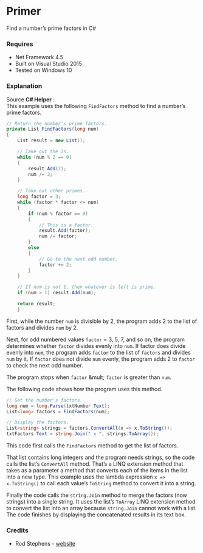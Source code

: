 # Primer
Find a number’s prime factors in C#

### Requires
* Net Framework 4.5
* Built on Visual Studio 2015
* Tested on Windows 10

### Explanation
Source **C# Helper** :  
This example uses the following `FindFactors` method to find a number’s prime factors.
```cs
// Return the number's prime factors.
private List FindFactors(long num)
{
    List result = new List();

    // Take out the 2s.
    while (num % 2 == 0)
    {
        result.Add(2);
        num /= 2;
    }

    // Take out other primes.
    long factor = 3;
    while (factor * factor <= num)
    {
        if (num % factor == 0)
        {
            // This is a factor.
            result.Add(factor);
            num /= factor;
        }
        else
        {
            // Go to the next odd number.
            factor += 2;
        }
    }

    // If num is not 1, then whatever is left is prime.
    if (num > 1) result.Add(num);

    return result;
    }
```
First, while the number `num` is divisible by 2, the program adds 2 to the list of factors and divides `num` by 2.  

Next, for odd numbered values `factor` = 3, 5, 7, and so on, the program determines whether `factor` divides evenly into `num`. If factor does divide evenly into `num`, the program adds `factor` to the list of `factors` and divides `num` by it. If `factor` does not divide `num` evenly, the program adds 2 to `factor` to check the next odd number.  

The program stops when `factor` &mult; `factor` is greater than `num`.  

The following code shows how the program uses this method.  

```cs
// Get the number's factors.
long num = long.Parse(txtNumber.Text);
List<long> factors = FindFactors(num);

// Display the factors.
List<string> strings = factors.ConvertAll(x => x.ToString());
txtFactors.Text = string.Join(" x ", strings.ToArray());
```
This code first calls the `FindFactors` method to get the list of factors.  

That list contains long integers and the program needs strings, so the code calls the list’s `ConvertAll` method. That’s a LINQ extension method that takes as a parameter a method that converts each of the items in the list into a new type. This example uses the lambda expression `x => x.ToString()` to call each value’s `ToString` method to convert it into a string.  

Finally the code calls the `string.Join` method to merge the factors (now strings) into a single string. It uses the list’s `ToArray` LINQ extension method to convert the list into an array because `string.Join` cannot work with a list. The code finishes by displaying the concatenated results in its text box.  

### Credits
* Rod Stephens - [website](http://csharphelper.com/blog/rod/)